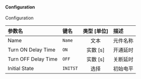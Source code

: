 <!--
DO NOT EDIT THIS FILE DIRECTLY.
This file is generated by tools/comp-docs.js.
All changes will be overwritten by regeneration.
-->

<slot class="model-parameters">

#### Configuration

Configuration

| 参数名 | 键名 | 类型 [单位] | 描述 |
|:------ |:---- |:-----------:|:---- |
| Name | `Name` | 文本 | 元件名称 |
| Turn ON Delay Time | `ON` | 实数 [s] | 开通延时 |
| Turn OFF Delay Time | `OFF` | 实数 [s] | 关断延时 |
| Initial State | `INITST` | 选择 | 初始电平 |


</slot>

